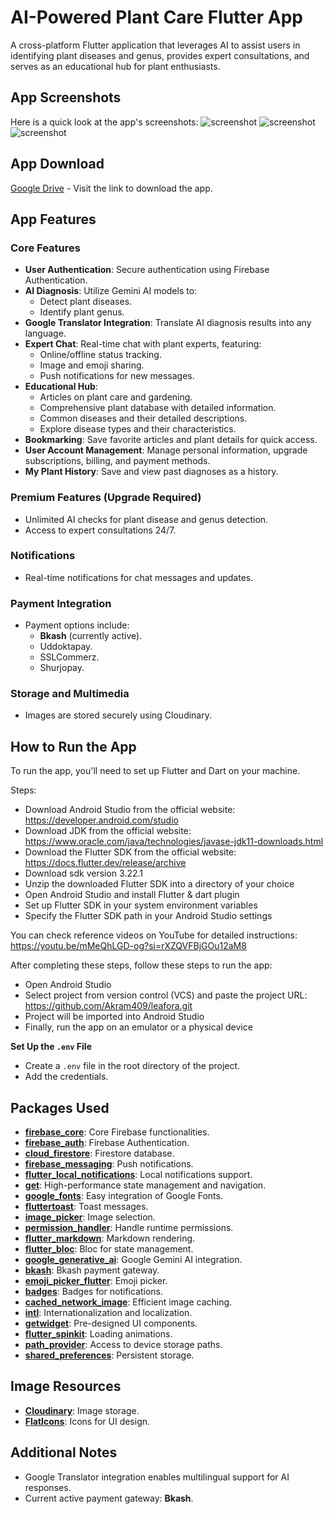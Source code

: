 # AI-Powered Plant Care Flutter App

A cross-platform Flutter application that leverages AI to assist users in identifying plant diseases and genus, provides expert consultations, and serves as an educational hub for plant enthusiasts.

## App Screenshots

Here is a quick look at the app's screenshots:
![screenshot](assets/images/screen1.png)
![screenshot](assets/images/screen2.png)
![screenshot](assets/images/screen3.png)    

[//]: # (## App Video)

[//]: # ()
[//]: # (Here is a video of the app in action:)

[//]: # (<iframe width="560" height="315" src="[https://www.youtube.com/embed/VIDEO_ID]&#40;https://www.youtube.com/shorts/ummhfdx7DaE&#41;" frameborder="0" allowfullscreen></iframe>)


## App Download

[Google Drive](https://drive.google.com/file/d/1leLIeT8MAH5hjKy4l5HGTRvD7q1jASuf/view?usp=sharing) - Visit the link to download the app.


## App Features

### Core Features
- **User Authentication**: Secure authentication using Firebase Authentication.
- **AI Diagnosis**: Utilize Gemini AI models to:
    - Detect plant diseases.
    - Identify plant genus.
- **Google Translator Integration**: Translate AI diagnosis results into any language.
- **Expert Chat**: Real-time chat with plant experts, featuring:
    - Online/offline status tracking.
    - Image and emoji sharing.
    - Push notifications for new messages.
- **Educational Hub**:
    - Articles on plant care and gardening.
    - Comprehensive plant database with detailed information.
    - Common diseases and their detailed descriptions.
    - Explore disease types and their characteristics.
- **Bookmarking**: Save favorite articles and plant details for quick access.
- **User Account Management**: Manage personal information, upgrade subscriptions, billing, and payment methods.
- **My Plant History**: Save and view past diagnoses as a history.


### Premium Features (Upgrade Required)
- Unlimited AI checks for plant disease and genus detection.
- Access to expert consultations 24/7.

### Notifications
- Real-time notifications for chat messages and updates.

### Payment Integration
- Payment options include:
  - **Bkash** (currently active).
  - Uddoktapay.
  - SSLCommerz.
  - Shurjopay.

### Storage and Multimedia
- Images are stored securely using Cloudinary.

## How to Run the App
To run the app, you'll need to set up Flutter and Dart on your machine.

Steps:
- Download Android Studio from the official website: https://developer.android.com/studio
- Download JDK from the official website: https://www.oracle.com/java/technologies/javase-jdk11-downloads.html
- Download the Flutter SDK from the official website: https://docs.flutter.dev/release/archive
- Download sdk version 3.22.1
- Unzip the downloaded Flutter SDK into a directory of your choice
- Open Android Studio and install Flutter & dart plugin
- Set up Flutter SDK in your system environment variables
- Specify the Flutter SDK path in your Android Studio settings

You can check reference videos on YouTube for detailed instructions:
https://youtu.be/mMeQhLGD-og?si=rXZQVFBjGOu12aM8


After completing these steps, follow these steps to run the app:
- Open Android Studio
- Select project from version control (VCS) and paste the project URL: https://github.com/Akram409/leafora.git
- Project will be imported into Android Studio
- Finally, run the app on an emulator or a physical device

**Set Up the `.env` File**
- Create a `.env` file in the root directory of the project.
- Add the credentials.

## Packages Used

- **[firebase_core](https://pub.dev/packages/firebase_core)**: Core Firebase functionalities.
- **[firebase_auth](https://pub.dev/packages/firebase_auth)**: Firebase Authentication.
- **[cloud_firestore](https://pub.dev/packages/cloud_firestore)**: Firestore database.
- **[firebase_messaging](https://pub.dev/packages/firebase_messaging)**: Push notifications.
- **[flutter_local_notifications](https://pub.dev/packages/flutter_local_notifications)**: Local notifications support.
- **[get](https://pub.dev/packages/get)**: High-performance state management and navigation.
- **[google_fonts](https://pub.dev/packages/google_fonts)**: Easy integration of Google Fonts.
- **[fluttertoast](https://pub.dev/packages/fluttertoast)**: Toast messages.
- **[image_picker](https://pub.dev/packages/image_picker)**: Image selection.
- **[permission_handler](https://pub.dev/packages/permission_handler)**: Handle runtime permissions.
- **[flutter_markdown](https://pub.dev/packages/flutter_markdown)**: Markdown rendering.
- **[flutter_bloc](https://pub.dev/packages/flutter_bloc)**: Bloc for state management.
- **[google_generative_ai](https://pub.dev/packages/google_generative_ai)**: Google Gemini AI integration.
- **[bkash](https://pub.dev/packages/bkash)**: Bkash payment gateway.
- **[emoji_picker_flutter](https://pub.dev/packages/emoji_picker_flutter)**: Emoji picker.
- **[badges](https://pub.dev/packages/badges)**: Badges for notifications.
- **[cached_network_image](https://pub.dev/packages/cached_network_image)**: Efficient image caching.
- **[intl](https://pub.dev/packages/intl)**: Internationalization and localization.
- **[getwidget](https://pub.dev/packages/getwidget)**: Pre-designed UI components.
- **[flutter_spinkit](https://pub.dev/packages/flutter_spinkit)**: Loading animations.
- **[path_provider](https://pub.dev/packages/path_provider)**: Access to device storage paths.
- **[shared_preferences](https://pub.dev/packages/shared_preferences)**: Persistent storage.

## Image Resources
- **[Cloudinary](https://cloudinary.com/)**: Image storage.
- **[FlatIcons](https://www.flaticon.com/)**: Icons for UI design.

## Additional Notes
- Google Translator integration enables multilingual support for AI responses.
- Current active payment gateway: **Bkash**.